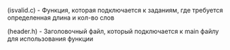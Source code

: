 (isvalid.c) - Функция, которая подключается к заданиям, где требуется определенная длина и кол-во слов

(header.h) - Заголовочный файл, который подключается к main файлу для использования функции
